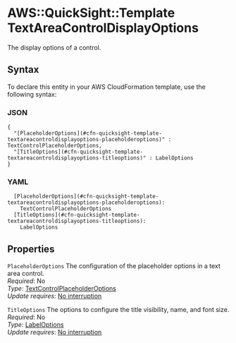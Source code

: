 # AWS::QuickSight::Template TextAreaControlDisplayOptions<a name="aws-properties-quicksight-template-textareacontroldisplayoptions"></a>

The display options of a control\.

## Syntax<a name="aws-properties-quicksight-template-textareacontroldisplayoptions-syntax"></a>

To declare this entity in your AWS CloudFormation template, use the following syntax:

### JSON<a name="aws-properties-quicksight-template-textareacontroldisplayoptions-syntax.json"></a>

```
{
  "[PlaceholderOptions](#cfn-quicksight-template-textareacontroldisplayoptions-placeholderoptions)" : TextControlPlaceholderOptions,
  "[TitleOptions](#cfn-quicksight-template-textareacontroldisplayoptions-titleoptions)" : LabelOptions
}
```

### YAML<a name="aws-properties-quicksight-template-textareacontroldisplayoptions-syntax.yaml"></a>

```
  [PlaceholderOptions](#cfn-quicksight-template-textareacontroldisplayoptions-placeholderoptions):
    TextControlPlaceholderOptions
  [TitleOptions](#cfn-quicksight-template-textareacontroldisplayoptions-titleoptions):
    LabelOptions
```

## Properties<a name="aws-properties-quicksight-template-textareacontroldisplayoptions-properties"></a>

`PlaceholderOptions` <a name="cfn-quicksight-template-textareacontroldisplayoptions-placeholderoptions"></a>
The configuration of the placeholder options in a text area control\.  
_Required_: No  
_Type_: [TextControlPlaceholderOptions](aws-properties-quicksight-template-textcontrolplaceholderoptions.md)  
_Update requires_: [No interruption](https://docs.aws.amazon.com/AWSCloudFormation/latest/UserGuide/using-cfn-updating-stacks-update-behaviors.html#update-no-interrupt)

`TitleOptions` <a name="cfn-quicksight-template-textareacontroldisplayoptions-titleoptions"></a>
The options to configure the title visibility, name, and font size\.  
_Required_: No  
_Type_: [LabelOptions](aws-properties-quicksight-template-labeloptions.md)  
_Update requires_: [No interruption](https://docs.aws.amazon.com/AWSCloudFormation/latest/UserGuide/using-cfn-updating-stacks-update-behaviors.html#update-no-interrupt)
